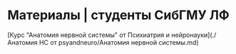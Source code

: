 # Материалы | студенты СибГМУ ЛФ

[Курс "Анатомия нервной системы" от Психиатрия и нейронауки](./Анатомия НС от psyandneuro/Анатомия нервной системы.md)
